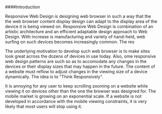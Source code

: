 
####Introduction

<p>Responsive Web Design is designing web browser in such a way that the the web browser content display design can adapt to the display area of the device it is being viewed on. Responsive Web Design is combination of an artistic architecture and an efficient adaptable design approach to Web Design. With increase is manufacturing and variety of hand-held, web surfing on such devices becomes increasingly common. The res</p

The underlying motivation to develop such web browser is to make sites look great across the dozens of devices in use today. Also, ome responsive web design patterns are such so as to accomodate any changes in the devices or their display sizes that may happen in the future.  The content of a website must reflow to adjust changes in the viewing size of a device dynamically. The idea is to "Think Responsively".

It is annoying for any user to keep scrolling zooming on a website while viewing it on devices other than the one the browser was designed for. The mobile market is growing on an exponential scale. If a website is not developed in accordance with the mobile viewing constraints, it is very likely that most users will stop using it. 
